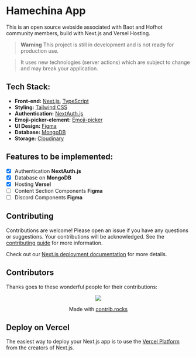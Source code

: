 <!-- Clickable link to the deployed version will be added here: -->
<!-- # [Skateshop13](https://skateshop.sadmn.com/) -->

# Hamechina App

This is an open source webside associated with Baot and Hofhot community members, build with Next.js and Versel Hosting.

<!-- Clickable link to the deployed version will be added here: -->
<!-- [![Skateshop13](./public/images/screenshot/landing-page-screenshot.png)](https://skateshop.sadmn.com/) -->

> **Warning**
> This project is still in development and is not ready for production use.

> It uses new technologies (server actions) which are subject to change and may break your application.

## Tech Stack:

- **Front-end:** [Next.js](https://nextjs.org), [TypeScript](https://www.typescriptlang.org/)
- **Styling:** [Tailwind CSS](https://tailwindcss.com)
- **Authentication:** [NextAuth.js](https://next-auth.js.org/)
- **Emoji-picker-element:** [Emoji-picker](https://www.npmjs.com/package/emoji-picker-element)
- **UI Design:** [Figma](https://www.figma.com/)
- **Database:** [MongoDB](https://www.mongodb.com/)
- **Storage:** [Cloudinary](https://cloudinary.com/)

## Features to be implemented:

- [x] Authentication **NextAuth.js**
- [x] Database on **MongoDB**
- [x] Hosting **Versel**
- [ ] Content Section Components **Figma**
- [ ] Discord Components **Figma**

## Contributing

Contributions are welcome! Please open an issue if you have any questions or suggestions. Your contributions will be acknowledged. See the [contributing guide](https://github.com/Bootcamp-Projects-Hamechina/hamechina/blob/main/CONTRIBUTING.md) for more information.

Check out our [Next.js deployment documentation](https://nextjs.org/docs/deployment) for more details.

## Contributors

Thanks goes to these wonderful people for their contributions:

<p align="center">
 <a href="https://github.com/Bootcamp-Projects-Hamechina/hamechina/graphs/contributors">
   <img src="https://contrib.rocks/image?repo=Bootcamp-Projects-Hamechina/hamechina" />
 </a>
</p>

<p align="center">
 Made with <a rel="noopener noreferrer" target="_blank" href="https://contrib.rocks">contrib.rocks</a>
</p>

## Deploy on Vercel

The easiest way to deploy your Next.js app is to use the [Vercel Platform](https://vercel.com/new?utm_medium=default-template&filter=next.js&utm_source=create-next-app&utm_campaign=create-next-app-readme) from the creators of Next.js.
